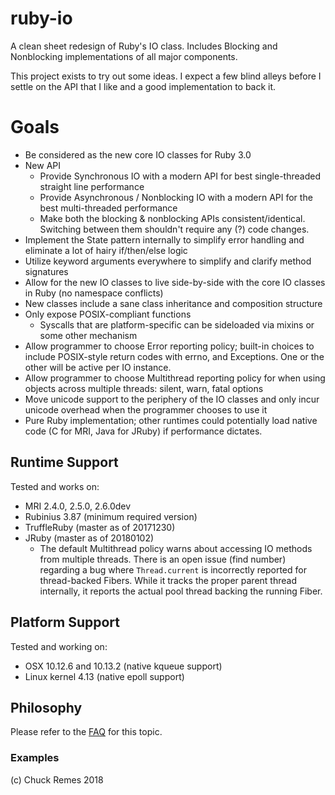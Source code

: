 # ruby-io
A clean sheet redesign of Ruby's IO class. Includes Blocking and Nonblocking implementations of all major components.

This project exists to try out some ideas. I expect a few blind alleys before I settle on the API that I like and a good implementation to back it.

# Goals
* Be considered as the new core IO classes for Ruby 3.0
* New API
  * Provide Synchronous IO with a modern API for best single-threaded straight line performance
  * Provide Asynchronous / Nonblocking IO with a modern API for the best multi-threaded performance
  * Make both the blocking & nonblocking APIs consistent/identical. Switching between them shouldn't require any (?) code changes.
* Implement the State pattern internally to simplify error handling and eliminate a lot of hairy if/then/else logic
* Utilize keyword arguments everywhere to simplify and clarify method signatures
* Allow for the new IO classes to live side-by-side with the core IO classes in Ruby (no namespace conflicts)
* New classes include a sane class inheritance and composition structure
* Only expose POSIX-compliant functions
  * Syscalls that are platform-specific can be sideloaded via mixins or some other mechanism
* Allow programmer to choose Error reporting policy; built-in choices to include POSIX-style return codes with errno, and Exceptions. One or the other will be active per IO instance.
* Allow programmer to choose Multithread reporting policy for when using objects across multiple threads: silent, warn, fatal options
* Move unicode support to the periphery of the IO classes and only incur unicode overhead when the programmer chooses to use it
* Pure Ruby implementation; other runtimes could potentially load native code (C for MRI, Java for JRuby) if performance dictates.

## Runtime Support
Tested and works on:
* MRI 2.4.0, 2.5.0, 2.6.0dev
* Rubinius 3.87 (minimum required version)
* TruffleRuby (master as of 20171230)
* JRuby (master as of 20180102)
  * The default Multithread policy warns about accessing IO methods from multiple threads. There is an open issue (find number) regarding a bug where `Thread.current` is incorrectly reported for thread-backed Fibers. While it tracks the proper parent thread internally, it reports the actual pool thread backing the running Fiber.

## Platform Support
Tested and working on:
* OSX 10.12.6 and 10.13.2 (native kqueue support)
* Linux kernel 4.13 (native epoll support)

## Philosophy
Please refer to the [FAQ](FAQ.md) for this topic.

### Examples

(c) Chuck Remes 2018